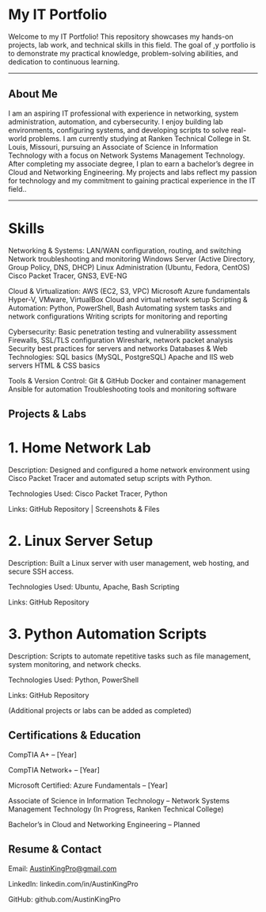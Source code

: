 # My IT Portfolio

Welcome to my IT Portfolio! This repository showcases my hands-on projects, lab work, and technical skills in this field. The goal of ,y portfolio is to demonstrate my practical knowledge, problem-solving abilities, and dedication to continuous learning.

---

## About Me

I am an aspiring IT professional with experience in networking, system administration, automation, and cybersecurity. I enjoy building lab environments, configuring systems, and developing scripts to solve real-world problems. I am currently studying at Ranken Technical College in St. Louis, Missouri, pursuing an Associate of Science in Information Technology with a focus on Network Systems Management Technology. After completing my associate degree, I plan to earn a bachelor’s degree in Cloud and Networking Engineering. My projects and labs reflect my passion for technology and my commitment to gaining practical experience in the IT field..

---

# Skills

Networking & Systems:
LAN/WAN configuration, routing, and switching
Network troubleshooting and monitoring
Windows Server (Active Directory, Group Policy, DNS, DHCP)
Linux Administration (Ubuntu, Fedora, CentOS)
Cisco Packet Tracer, GNS3, EVE-NG

Cloud & Virtualization:
AWS (EC2, S3, VPC)
Microsoft Azure fundamentals
Hyper-V, VMware, VirtualBox
Cloud and virtual network setup
Scripting & Automation:
Python, PowerShell, Bash
Automating system tasks and network configurations
Writing scripts for monitoring and reporting

Cybersecurity:
Basic penetration testing and vulnerability assessment
Firewalls, SSL/TLS configuration
Wireshark, network packet analysis
Security best practices for servers and networks
Databases & Web Technologies:
SQL basics (MySQL, PostgreSQL)
Apache and IIS web servers
HTML & CSS basics

Tools & Version Control:
Git & GitHub
Docker and container management
Ansible for automation
Troubleshooting tools and monitoring software

## Projects & Labs

# 1. Home Network Lab

Description: Designed and configured a home network environment using Cisco Packet Tracer and automated setup scripts with Python.

Technologies Used: Cisco Packet Tracer, Python

Links: GitHub Repository
 | Screenshots & Files

# 2. Linux Server Setup

Description: Built a Linux server with user management, web hosting, and secure SSH access.

Technologies Used: Ubuntu, Apache, Bash Scripting

Links: GitHub Repository

# 3. Python Automation Scripts

Description: Scripts to automate repetitive tasks such as file management, system monitoring, and network checks.

Technologies Used: Python, PowerShell

Links: GitHub Repository

(Additional projects or labs can be added as completed)

## Certifications & Education

CompTIA A+ – [Year]

CompTIA Network+ – [Year]

Microsoft Certified: Azure Fundamentals – [Year]

Associate of Science in Information Technology – Network Systems Management Technology (In Progress, Ranken Technical College)

Bachelor’s in Cloud and Networking Engineering – Planned

## Resume & Contact

Email: AustinKingPro@gmail.com


LinkedIn: linkedin.com/in/AustinKingPro

GitHub: github.com/AustinKingPro

